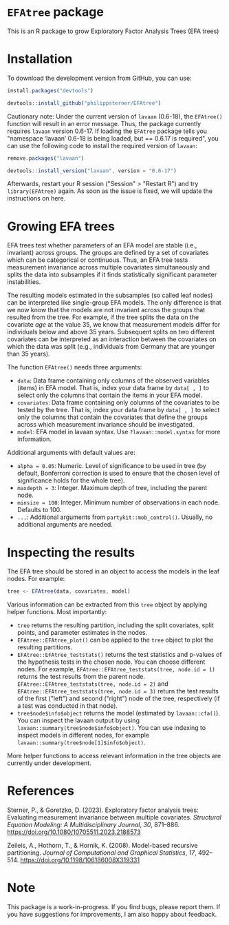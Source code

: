 # `EFAtree` package
This is an R package to grow Exploratory Factor Analysis Trees (EFA trees)

# Installation
To download the development version from GitHub, you can use:

```javascript
install.packages("devtools")

devtools::install_github("philippsterner/EFAtree")
```

Cautionary note: Under the current version of `lavaan` (0.6-18), the ```EFAtree()``` function will result in an error message. 
Thus, the package currently requires `lavaan` version 0.6-17.
If loading the `EFAtree` package tells you "namespace ‘lavaan’ 0.6-18 is being loaded, but == 0.6.17 is required", you can use the following code to install the required version of `lavaan`:

```javascript
remove.packages("lavaan")

devtools::install_version("lavaan", version = "0.6-17")
```

Afterwards, restart your R session ("Session" > "Restart R") and try `library(EFAtree)` again.
As soon as the issue is fixed, we will update the instructions on here.

# Growing EFA trees
EFA trees test whether parameters of an EFA model are stable (i.e., invariant) across groups.
The groups are defined by a set of covariates which can be categorical or continuous.
Thus, an EFA tree tests measurement invariance across multiple covariates simultaneously and splits the data into subsamples if it finds statistically significant parameter instabilities.

The resulting models estimated in the subsamples (so called leaf nodes) can be interpreted like single-group EFA models.
The only difference is that we now know that the models are not invariant across the groups that resulted from the tree.
For example, if the tree splits the data on the covariate *age* at the value 35, we know that measurement models differ for individuals below and above 35 years.
Subsequent splits on two different covariates can be interpreted as an interaction between the covariates on which the data was split (e.g., individuals from Germany that are younger than 35 years).

The function ```EFAtree()``` needs three arguments: 
- `data`: Data frame containing only columns of the observed variables (items) in EFA model. That is, index your data frame by `data[ , ]` to select only the columns that contain the items in your EFA model.
- `covariates`: Data frame containing only columns of the covariates to be tested by the tree. That is, index your data frame by `data[ , ]` to select only the columns that contain the covariates that define the groups across which measurement invariance should be investigated.
- `model`: EFA model in lavaan syntax. Use `?lavaan::model.syntax` for more information.

Additional arguments with default values are:
- `alpha = 0.05`: Numeric. Level of significance to be used in tree (by default, Bonferroni correction is used to ensure that the chosen level of significance holds for the whole tree).
- `maxdepth = 3`: Integer. Maximum depth of tree, including the parent node.
- `minsize = 100`: Integer. Minimum number of observations in each node. Defaults to 100.
- `...`: Additional arguments from `partykit::mob_control()`. Usually, no additional arguments are needed.

# Inspecting the results

The EFA tree should be stored in an object to access the models in the leaf nodes. For example:

```javascript
tree <- EFAtree(data, covariates, model)
```

Various information can be extracted from this `tree` object by applying helper functions. Most importantly:
- `tree` returns the resulting partition, including the split covariates, split points, and parameter estimates in the nodes.
- `EFAtree::EFAtree_plot()` can be applied to the `tree` object to plot the resulting partitions.
- `EFAtree::EFAtree_teststats()` returns the test statistics and p-values of the hypothesis tests in the chosen node. You can choose different nodes. For example, `EFAtree::EFAtree_teststats(tree, node.id = 1)` returns the test results from the parent node. `EFAtree::EFAtree_teststats(tree, node.id = 2)` and `EFAtree::EFAtree_teststats(tree, node.id = 3)` return the test results of the first ("left")  and second ("right") node of the tree, respectively (if a test was conducted in that node).
- `tree$node$info$object` returns the model (estimated by `lavaan::cfa()`). You can inspect the lavaan output by using `lavaan::summary(tree$node$info$object)`. You can use indexing to inspect models in different nodes, for example `lavaan::summary(tree$node[1]$info$object)`.

More helper functions to access relevant information in the tree objects are currently under development.


# References
Sterner, P., & Goretzko, D. (2023). Exploratory factor analysis trees: Evaluating measurement invariance between multiple covariates. *Structural Equation Modeling: A Multidisciplinary Journal*, *30*, 871–886. https://doi.org/10.1080/10705511.2023.2188573

Zeileis, A., Hothorn, T., & Hornik, K. (2008). Model-based recursive partitioning. *Journal of Computational and Graphical Statistics*, *17*, 492–514. https://doi.org/10.1198/106186008X319331

# Note
This package is a work-in-progress. If you find bugs, please report them. If you have suggestions for improvements, I am also happy about feedback.
